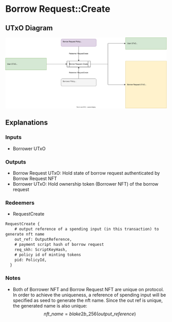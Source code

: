 # Borrow Request::Create

## UTxO Diagram

![utxo-diagram](./01.borrow-request-create.svg)

## Explanations

### Inputs

- Borrower UTxO

### Outputs

- Borrow Request UTxO: Hold state of borrow request authenticated by Borrow Request NFT
- Borrower UTxO: Hold ownership token (Borrower NFT) of the borrow request

### Redeemers

- RequestCreate

```aiken
RequestCreate {
    # output reference of a spending input (in this transaction) to generate nft name
    out_ref: OutputReference,
    # payment script hash of borrow request
    req_skh: ScriptKeyHash,
    # policy id of minting tokens
    pid: PolicyId,
  }
```

### Notes

- Both of Borrower NFT and Borrow Request NFT are unique on protocol. In order to achieve the uniqueness, a reference of spending input will be specified as seed to generate the nft name. Since the out ref is unique, the generated name is also unique: $$ nft\_name = blake2b\_256(output\_reference)$$
